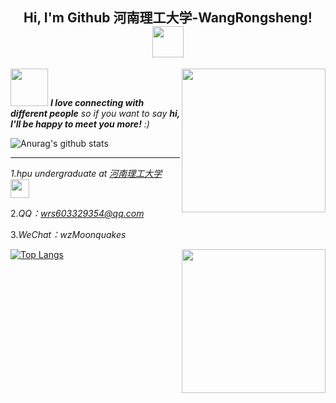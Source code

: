 <center><h2> Hi, I'm Github 河南理工大学-WangRongsheng! <img src="https://media.giphy.com/media/mGcNjsfWAjY5AEZNw6/giphy.gif" width="50"></h2></center>

<img align='right' src="https://media.giphy.com/media/M9gbBd9nbDrOTu1Mqx/giphy.gif" width="230">

<img src="https://media.giphy.com/media/LnQjpWaON8nhr21vNW/giphy.gif" width="60"> <em><b>I love connecting with different people</b> so if you want to say <b>hi, I'll be happy to meet you more!</b> :)</em>


![Anurag's github stats](https://github-readme-stats.vercel.app/api?username=WangRongsheng&show_icons=true&theme=cobalt&count_private=true)

---

<p><em>1.hpu undergraduate at <a href="http://www.hpu.edu.cn/www/index.html">河南理工大学</a><img src="https://media.giphy.com/media/WUlplcMpOCEmTGBtBW/giphy.gif" width="30"> 
</em></p>

2.<em>QQ：wrs603329354@qq.com</em>

3.<em>WeChat：wzMoonquakes</em>

<img align='right' src="https://media.giphy.com/media/ieyl9zmCjO4b4t6qoY/giphy.gif" width="230">

[![Top Langs](https://github-readme-stats.vercel.app/api/top-langs/?username=WangRongsheng&layout=compact)](https://github.com/anuraghazra/github-readme-stats)
